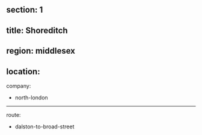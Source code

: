 section: 1
----
title: Shoreditch
----
region: middlesex
----
location: 
----
company:
- north-london
----
route:
- dalston-to-broad-street

